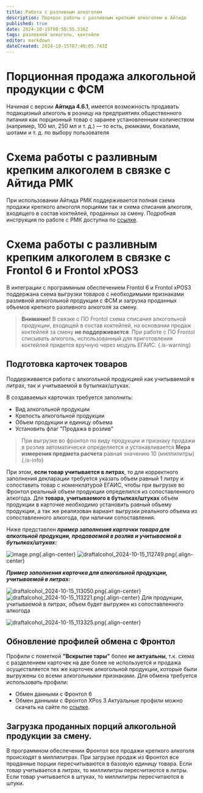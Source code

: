 ```yaml
---
title: Работа с разливным алкоголем
description: Порядок работы с разливным крепким алкоголем в Айтиде
published: true
date: 2024-10-15T08:50:55.516Z
tags: разливной алкоголь, коктейли
editor: markdown
dateCreated: 2024-10-15T07:40:05.743Z
---
```


# Порционная продажа алкогольной продукции с ФСМ
Начиная с версии **Айтида 4.6.1**, имеется возможность продавать подакцизный алкоголь в розницу на предприятиях общественного питания как порционный товар с заранее установленным количеством (например, 100 мл, 250 мл и т. д.) — то есть, рюмками, бокалами, шотами и т. д. по выбору пользователя

# Схема работы с разливным крепким алкоголем в связке с Айтида РМК
При использовании Айтида РМК поддерживается полная схема продажи крепкого алкоголя порциями так и схема списания алкоголя, входящего в состав коктейлей, проданных за смену.
Подробная инструкция по работе с РМК доступна по [ссылке](/rmk/working#разливные-напитки-с-фсм-крепкий-алкоголь).

# Схема работы с разливным крепким алкоголем в связке с Frontol 6 и Frontol xPOS3

В интеграции с программным обеспечением Frontol 6 и Frontol xPOS3 поддержана схема выгрузки товаров с необходимыми признаками разливной алкогольной продукции с ФСМ и загрузка проданных объемов крепкого разливного алкоголя за смену.

> **Внимание!** В связке с ПО Frontol схема списания алкогольной продукции, входящей в состав коктейлей, на основании продаж коктейлей за смену **не поддерживается**. При работе с ПО Frontol списывать алкоголь, использованный для приготовления коктейлей придется вручную через модуль ЕГАИС.
{.is-warning}

## Подготовка карточек товаров
Поддерживается работа с алкогольной продукцией как учитываемой в литрах, так и учитываемой в бутылках/штуках.

В создаваемых карточках требуется заполнить:
- Вид алкогольной продукции
- Крепость алкогольной продукции
- Объем продукции и единицу объема
- Установить флаг "Продажа в розлив"

> При выгрузке во фронтол по виду продукции и признаку продажи в розлив автоматически определяется и устанавливается **Мера измерения предмета расчета** равная значению 10 (миллилитры)
{.is-info}

При этом, **если товар учитывается в литрах**, то для корректного заполнения декларации требуется указать объем равный 1 литру и сопоставить товар с номенклатурой ЕГАИС, чтобы при выгрузке во Фронтол реальный объем продукции определился из сопоставленного алкогода.
Для **товара, учитываемого в бутылках/штуках** объем продукции в карточке необходимо установить  равный объему продукции, а так же реализован вариант выгрузки реального объема из сопоставленного алкогода, при наличии сопоставления.

Ниже представлен ***пример заполнения карточки товара для алкогльной продукции, продаваемой в розлив и учитываемой в бутылках/штуках:***

![image.png](/images/egais/draftalcohol/image.png){.align-center}
![draftalcohol_2024-10-15_112749.png](/images/egais/draftalcohol/draftalcohol_2024-10-15_112749.png){.align-center}

***Пример заполнения карточка для алкогольной продукции, учитываемой в литрах:***

![draftalcohol_2024-10-15_113050.png](/images/egais/draftalcohol/draftalcohol_2024-10-15_113050.png){.align-center}
![draftalcohol_2024-10-15_113221.png](/images/egais/draftalcohol/draftalcohol_2024-10-15_113221.png){.align-center}
Для продукции, учитываемой в литрах, объем будет выгружен из сопоставленного алкогода

![draftalcohol_2024-10-15_113325.png](/images/egais/draftalcohol/draftalcohol_2024-10-15_113325.png){.align-center}

## Обновление профилей обмена с Фронтол
Профили с пометкой **"Вскрытие тары"** более **не актуальны**, т.к. схема с разделением карточек на две более не используется и продажа осуществляется тех же карточек алкогольной продукции, которые были выгружены со всеми алкогольными признаками.
Для обмена требуется использовать профили:
- Обмен данными с Фронтол 6
- Обмен данными с Фронтол XPos 3
Актуальные профили можно скачать на сайте по [ссылке](/https://itida.ru/obnovleniya-i-profili/profili-oborudovaniya-algoritmy-parametry-i-funktsii).

## Загрузка проданных порций алкогольной продукции за смену.
В программном обеспечении Фронтол все продажи крепкого алкоголя происходят в миллилитрах. При загрузке продаж из Фронтол все проданные порции пересчитываются в базовую единицу товара. Если товар учитывается в литрах, то миллилитры пересчитаются в литры. Если товар учитывается в штуках, то миллилитры пересчитаются в штуки.